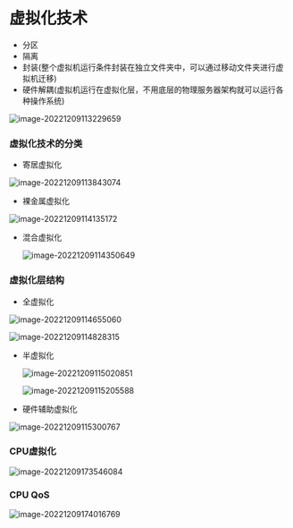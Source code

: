# 虚拟化技术

- 分区
- 隔离
- 封装(整个虚拟机运行条件封装在独立文件夹中，可以通过移动文件夹进行虚拟机迁移)
- 硬件解耦(虚拟机运行在虚拟化层，不用底层的物理服务器架构就可以运行各种操作系统)

![image-20221209113229659](https://cdn.jsdelivr.net/gh/wshtx/personal_settings/myImageHosting/image-20221209113229659.png)

### 虚拟化技术的分类

- 寄居虚拟化

![image-20221209113843074](https://cdn.jsdelivr.net/gh/wshtx/personal_settings/myImageHosting/image-20221209113843074.png)

- 裸金属虚拟化

![image-20221209114135172](https://cdn.jsdelivr.net/gh/wshtx/personal_settings/myImageHosting/image-20221209114135172.png)

- 混合虚拟化

  ![image-20221209114350649](https://cdn.jsdelivr.net/gh/wshtx/personal_settings/myImageHosting/image-20221209114350649.png)

### 虚拟化层结构

- 全虚拟化

![image-20221209114655060](https://cdn.jsdelivr.net/gh/wshtx/personal_settings/myImageHosting/image-20221209114655060.png)

![image-20221209114828315](https://cdn.jsdelivr.net/gh/wshtx/personal_settings/myImageHosting/image-20221209114828315.png)

- 半虚拟化

  ![image-20221209115020851](https://cdn.jsdelivr.net/gh/wshtx/personal_settings/myImageHosting/image-20221209115020851.png)

  ![image-20221209115205588](https://cdn.jsdelivr.net/gh/wshtx/personal_settings/myImageHosting/image-20221209115205588.png)

- 硬件辅助虚拟化

![image-20221209115300767](https://cdn.jsdelivr.net/gh/wshtx/personal_settings/myImageHosting/image-20221209115300767.png)

### CPU虚拟化

![image-20221209173546084](https://cdn.jsdelivr.net/gh/wshtx/personal_settings/myImageHosting/image-20221209173546084.png)

### CPU QoS

![image-20221209174016769](https://cdn.jsdelivr.net/gh/wshtx/personal_settings/myImageHosting/image-20221209174016769.png)